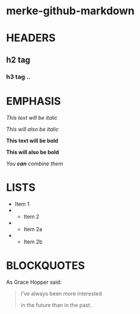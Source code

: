# merke-github-markdown

# HEADERS

## h2 tag

### h3 tag .. 


# EMPHASIS
*This text will be italic*

_This will also be italic_

**This text will be bold**

__This will also be bold__

*You **can** combine them*


# LISTS

* Item 1
* * Item 2  
* * Item 2a  
* * Item 2b

# BLOCKQUOTES
As Grace Hopper said:

> I’ve always been more interested
>
> in the future than in the past.



